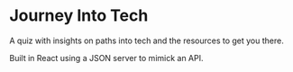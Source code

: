 # Journey Into Tech

A quiz with insights on paths into tech and the resources to get you there. 

Built in React using a JSON server to mimick an API.

